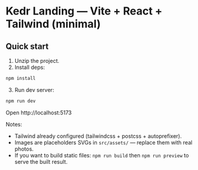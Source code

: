 # Kedr Landing — Vite + React + Tailwind (minimal)

## Quick start

1. Unzip the project.
2. Install deps:
```bash
npm install
```
3. Run dev server:
```bash
npm run dev
```
Open http://localhost:5173

Notes:
- Tailwind already configured (tailwindcss + postcss + autoprefixer).
- Images are placeholders SVGs in `src/assets/` — replace them with real photos.
- If you want to build static files: `npm run build` then `npm run preview` to serve the built result.
